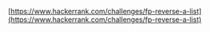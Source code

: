 [https://www.hackerrank.com/challenges/fp-reverse-a-list](https://www.hackerrank.com/challenges/fp-reverse-a-list)

